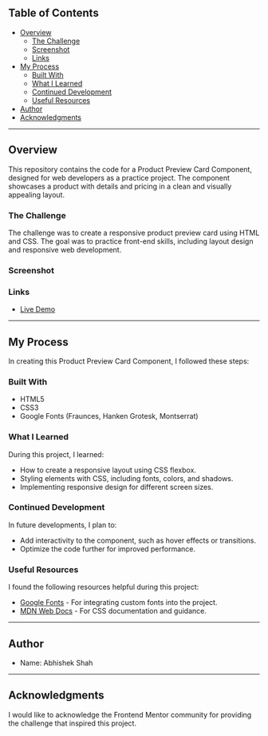 ## Table of Contents

- [Overview](#overview)
  - [The Challenge](#the-challenge)
  - [Screenshot](#screenshot)
  - [Links](#links)
- [My Process](#my-process)
  - [Built With](#built-with)
  - [What I Learned](#what-i-learned)
  - [Continued Development](#continued-development)
  - [Useful Resources](#useful-resources)
- [Author](#author)
- [Acknowledgments](#acknowledgments)

---

## Overview

This repository contains the code for a Product Preview Card Component, designed for web developers as a practice project. The component showcases a product with details and pricing in a clean and visually appealing layout.

### The Challenge

The challenge was to create a responsive product preview card using HTML and CSS. The goal was to practice front-end skills, including layout design and responsive web development.

### Screenshot

### Links

- [Live Demo](link-to-live-demo)

---

## My Process

In creating this Product Preview Card Component, I followed these steps:

### Built With

- HTML5
- CSS3
- Google Fonts (Fraunces, Hanken Grotesk, Montserrat)

### What I Learned

During this project, I learned:

- How to create a responsive layout using CSS flexbox.
- Styling elements with CSS, including fonts, colors, and shadows.
- Implementing responsive design for different screen sizes.

### Continued Development

In future developments, I plan to:

- Add interactivity to the component, such as hover effects or transitions.
- Optimize the code further for improved performance.

### Useful Resources

I found the following resources helpful during this project:

- [Google Fonts](https://fonts.google.com/) - For integrating custom fonts into the project.
- [MDN Web Docs](https://developer.mozilla.org/en-US/docs/Web/CSS) - For CSS documentation and guidance.

---

## Author

- Name: Abhishek Shah

---

## Acknowledgments

I would like to acknowledge the Frontend Mentor community for providing the challenge that inspired this project.
